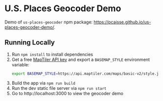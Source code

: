 # U.S. Places Geocoder Demo

Demo of `us-places-geocoder` npm package: https://pcaisse.github.io/us-places-geocoder-demo/.

## Running Locally

1. Run `npm install` to install dependencies
1. Get a free [MapTiler API key](https://cloud.maptiler.com/account/keys/) and export a `BASEMAP_STYLE` environment variable:
    ```bash
    export BASEMAP_STYLE=https://api.maptiler.com/maps/basic-v2/style.json?key=<your_api_key_here>
    ```
1. Build the app via `npm run build`
1. Run the dev static file server via `npm run start`
1. Go to http://localhost:3000 to view the geocoder demo
